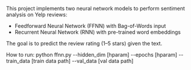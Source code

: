 This project implements two neural network models to perform sentiment analysis on Yelp reviews:

- Feedforward Neural Network (FFNN) with Bag-of-Words input
- Recurrent Neural Network (RNN) with pre-trained word embeddings
  
The goal is to predict the review rating (1–5 stars) given the text.

How to run:
python ffnn.py --hidden_dim [hparam] --epochs [hparam] --train_data [train data path] --val_data [val data path]

